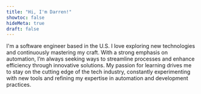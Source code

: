 ```yaml
---
title: "Hi, I'm Darren!"
showtoc: false
hideMeta: true
draft: false
---
```

I'm a software engineer based in the U.S. I love exploring new technologies and continuously mastering my craft. With a strong emphasis on automation, I’m always seeking ways to streamline processes and enhance efficiency through innovative solutions. My passion for learning drives me to stay on the cutting edge of the tech industry, constantly experimenting with new tools and refining my expertise in automation and development practices.